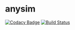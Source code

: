 # anysim
[![Codacy Badge](https://api.codacy.com/project/badge/Grade/cecf4656482c414eb9fce75204c4723c)](https://app.codacy.com/app/senior-zero/anysim?utm_source=github.com&utm_medium=referral&utm_content=senior-zero/anysim&utm_campaign=Badge_Grade_Dashboard) [![Build Status](https://travis-ci.org/senior-zero/anysim.svg?branch=master)](https://travis-ci.org/senior-zero/anysim)
